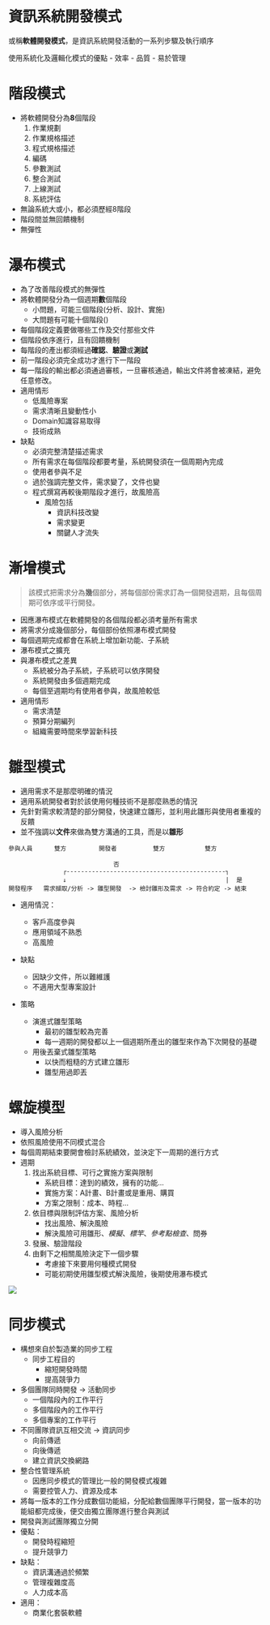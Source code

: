 # 資訊系統開發模式
或稱**軟體開發模式**，是資訊系統開發活動的一系列步驟及執行順序

使用系統化及邏輯化模式的優點
    - 效率
    - 品質
    - 易於管理

# 階段模式
- 將軟體開發分為**8**個階段
    1. 作業規劃
    2. 作業規格描述
    3. 程式規格描述
    4. 編碼
    5. 參數測試
    6. 整合測試
    7. 上線測試
    8. 系統評估
- 無論系統大或小，都必須歷經8階段
- 階段間並無回饋機制
- 無彈性

# 瀑布模式
- 為了改善階段模式的無彈性
- 將軟體開發分為一個週期**數**個階段
    - 小問題，可能三個階段(分析、設計、實施)
    - 大問題有可能十個階段()
- 每個階段定義要做哪些工作及交付那些文件
- 個階段依序進行，且有回饋機制
- 每階段的產出都須經過**確認**、**驗證**或**測試**
- 前一階段必須完全成功才進行下一階段
- 每一階段的輸出都必須通過審核，一旦審核通過，輸出文件將會被凍結，避免任意修改。
- 適用情形
    - 低風險專案
    - 需求清晰且變動性小
    - Domain知識容易取得
    - 技術成熟
- 缺點
    - 必須完整清楚描述需求
    - 所有需求在每個階段都要考量，系統開發須在一個周期內完成
    - 使用者參與不足
    - 過於強調完整文件，需求變了，文件也變
    - 程式撰寫再較後期階段才進行，故風險高
        - 風險包括
            - 資訊科技改變
            - 需求變更
            - 關鍵人才流失
            

# 漸增模式

> 該模式把需求分為**幾**個部分，將每個部份需求訂為一個開發週期，且每個周期可依序或平行開發。

- 因應瀑布模式在軟體開發的各個階段都必須考量所有需求
- 將需求分成幾個部分，每個部份依照瀑布模式開發
- 每個週期完成都會在系統上增加新功能、子系統
- 瀑布模式之擴充
- 與瀑布模式之差異
    - 系統被分為子系統，子系統可以依序開發
    - 系統開發由多個週期完成
    - 每個至週期均有使用者參與，故風險較低
- 適用情形
    - 需求清楚
    - 預算分期編列
    - 組織需要時間來學習新科技

# 雛型模式
- 適用需求不是那麼明確的情況
- 適用系統開發者對於該使用何種技術不是那麼熟悉的情況
- 先針對需求較清楚的部分開發，快速建立雛形，並利用此雛形與使用者重複的反饋
- 並不強調以**文件**來做為雙方溝通的工具，而是以**雛形**
```
參與人員      雙方         開發者          雙方           雙方
           
                             否
               ┌--------------------------------------------┐
               ↓                                            |  是
開發程序   需求擷取/分析 -> 雛型開發  -> 檢討雛形及需求 -> 符合約定 -> 結束

```
- 適用情況：
    - 客戶高度參與
    - 應用領域不熟悉
    - 高風險

- 缺點
    - 因缺少文件，所以難維護
    - 不適用大型專案設計
- 策略
    - 演進式雛型策略
        - 最初的雛型較為完善
        - 每一週期的開發都以上一個週期所產出的雛型來作為下次開發的基礎
    - 用後丟棄式雛型策略
        - 以快而粗糙的方式建立雛形
        - 雛型用過即丟

# 螺旋模型
- 導入風險分析
- 依照風險使用不同模式混合
- 每個周期結束要開會檢討系統績效，並決定下一周期的進行方式
- 週期
    1. 找出系統目標、可行之實施方案與限制
        - 系統目標：達到的績效，擁有的功能...
        - 實施方案：A計畫、B計畫或是重用、購買
        - 方案之限制：成本、時程...
    2. 依目標與限制評估方案、風險分析
        - 找出風險、解決風險
        - 解決風險可用雛形、*模擬*、*標竿*、*參考點檢查*、問券
    3. 發展、驗證階段
    4. 由剩下之相關風險決定下一個步驟
        - 考慮接下來要用何種模式開發
        - 可能初期使用雛型模式解決風險，後期使用瀑布模式

![](http://i.imgur.com/tb2T5fY.png)

# 同步模式
- 構想來自於製造業的同步工程
    - 同步工程目的
        - 縮短開發時間
        - 提高競爭力
- 多個團隊同時開發 -> 活動同步
    - 一個階段內的工作平行
    - 多個階段內的工作平行
    - 多個專案的工作平行
- 不同團隊資訊互相交流 -> 資訊同步
    - 向前傳遞
    - 向後傳遞
    - 建立資訊交換網路
- 整合性管理系統
    - 因應同步模式的管理比一般的開發模式複雜
    - 需要控管人力、資源及成本
- 將每一版本的工作分成數個功能組，分配給數個團隊平行開發，當一版本的功能組都完成後，便交由獨立團隊進行整合與測試
- 開發與測試團隊獨立分開
- 優點：
    - 開發時程縮短
    - 提升競爭力
- 缺點：
    - 資訊溝通過於頻繁
    - 管理複雜度高
    - 人力成本高
- 適用：
    - 商業化套裝軟體


